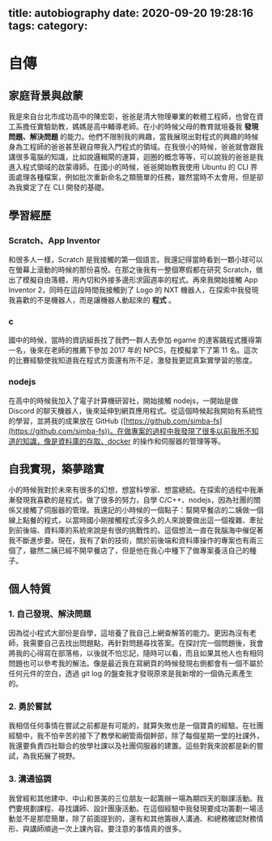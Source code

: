 title: autobiography
date: 2020-09-20 19:28:16
tags:
category:
---
# 自傳

## 家庭背景與啟蒙
我是來自台北市成功高中的陳宏彰，爸爸是清大物理畢業的軟體工程師，也曾在資工系擔任實驗助教，媽媽是高中輔導老師。在小的時候父母的教育就培養我 **發現問題、解決問題** 的能力。他們不限制我的興趣，當我展現出對程式的興趣的時候身為工程師的爸爸甚至親自帶我入門程式的領域。在我很小的時候，爸爸就會跟我講很多電腦的知識，比如說邏輯閘的運算，迴圈的概念等等，可以說我的爸爸是我進入程式領域的啟蒙導師。在國小的時候，爸爸開始教我使用 Ubuntu 的 CLI 界面處理各種檔案，例如批次重新命名之類簡單的任務，雖然當時不太會用，但是卻為我奠定了在 CLI 開發的基礎。

## 學習經歷

### Scratch、App Inventor
和很多人一樣，Scratch 是我接觸的第一個語言。我還記得當時看到一顆小球可以在螢幕上滾動的時候的那份喜悅。在那之後我有一整個寒假都在研究 Scratch，做出了模擬自由落體，用內切和外接多邊形求圓週率的程式。再來我開始接觸 App Inventor 2，同時在這段時間我接觸到了 Logo 的 NXT 機器人，在探索中我發現我喜歡的不是機器人，而是讓機器人動起來的 **程式** 。

### c

國中的時候，當時的資訊組長找了我們一群人去參加 egame 的達客飆程式獲得第一名，後來在老師的推薦下參加 2017 年的 NPCS，在模擬拿下了第 11 名。這次的比賽經驗使我知道我在程式方面還有所不足，激發我更認真紮實學習的態度。

### nodejs
在高中的時候我加入了電子計算機研習社，開始接觸 nodejs，一開始是做 Discord 的聊天機器人，後來延伸到網頁應用程式。從這個時候起我開始有系統性的學習，並將我的成果放在 GitHub ([https://github.com/simba-fs](https://github.com/simba-fs))。在做專案的過程中我發現了很多以前我所不知道的知識，像是資料庫的存取、docker 的操作和伺服器的管理等等。

## 自我實現，築夢踏實
小的時候我對於未來有很多的幻想，想當科學家、想當總統。在探索的過程中我漸漸發現我喜歡的是程式，做了很多的努力，自學 C/C++、nodejs，因為社團的關係又接觸了伺服器的管理。我還記的小時候的一個點子：幫開早餐店的二姨做一個線上點餐的程式，以當時國小剛接觸程式沒多久的人來說要做出這一個複雜、牽扯到前後端、資料庫的系統來說是有很的挑戰性的。這個想法一直在我腦海中催促著我不斷進步要。現在，我有了新的技術，關於前後端和資料庫操作的專案也有兩三個了，雖然二姨已經不開早餐店了，但是他在我心中種下了做專案養活自己的種子。

## 個人特質
### 1. 自己發現、解決問題  
因為從小程式大部份是自學，這培養了我自己上網查解答的能力。更因為沒有老師，我需要自己去找出問題點，再針對問題尋找答案。在探討完一個問題後，我會將我的心得寫在部落格，以後就不怕忘記，隨時可以看，而且如果其他人也有相同問題也可以參考我的解法。像是最近我在寫網頁的時候發現右側都會有一個不屬於任何元件的空白，透過 git log 的盤查我才發現原來是我新增的一個偽元素產生的。 
### 2. 勇於嘗試
我相信任何事情在嘗試之前都是有可能的，就算失敗也是一個寶貴的經驗。在社團經驗中，我不怕辛苦的接下了教學和網管兩個幹部，除了每個星期一堂的社課外，我還要負責四社聯合的放學社課以及社團伺服器的建置。這些對我來說都是新的嘗試，為我拓展了視野。 
### 3. 溝通協調  
我曾經和其他建中、中山和景美的三位朋友一起籌辦一場為期四天的聯課活動。我們要規劃課程、尋找講師、設計團康活動。在這個經驗中我發現要成功籌劃一場活動並不是那麼簡單，除了前面提到的，還有和其他籌辦人溝通、和總務確認財務情形、與講師順過一次上課內容。要注意的事情真的很多。
